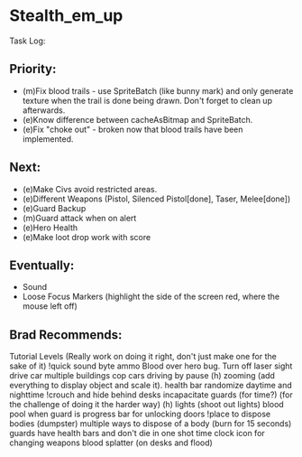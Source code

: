 Stealth_em_up
=============

Task Log:


## Priority:

* (m)Fix blood trails - use SpriteBatch (like bunny mark) and only generate texture when the trail is done being drawn.  Don't forget to clean up afterwards.
* (e)Know difference between cacheAsBitmap and SpriteBatch.
* (e)Fix "choke out" - broken now that blood trails have been implemented.


## Next:
  
* (e)Make Civs avoid restricted areas.
* (e)Different Weapons (Pistol, Silenced Pistol[done], Taser, Melee[done])
* (e)Guard Backup
* (m)Guard attack when on alert
* (e)Hero Health
* (e)Make loot drop work with score
  
  
## Eventually:
* Sound
* Loose Focus Markers (highlight the side of the screen red, where the mouse left off)

## Brad Recommends:
Tutorial Levels (Really work on doing it right, don't just make one for the sake of it)
!quick sound byte
ammo
Blood over hero bug.
Turn off laser sight
drive car
multiple buildings
cop cars driving by
pause
(h) zooming (add everything to display object and scale it).
health bar
randomize daytime and nighttime
!crouch and hide behind desks
incapacitate guards (for time?) (for the challenge of doing it the harder way)
(h) lights (shoot out lights)
blood pool when guard is 
progress bar for unlocking doors
!place to dispose bodies (dumpster)
multiple ways to dispose of a body (burn for 15 seconds)
guards have health bars and don't die in one shot
time clock
icon for changing weapons
blood splatter (on desks and flood)
